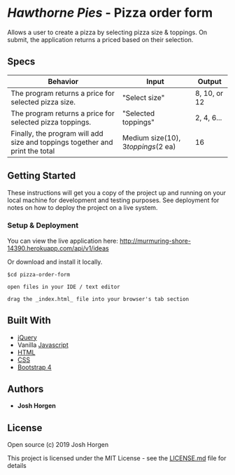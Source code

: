 # _Hawthorne Pies_ - Pizza order form

Allows a user to create a pizza by selecting pizza size & toppings. On submit, the application returns a priced based on their selection.


## Specs

| Behavior | Input | Output |
| -------- | ----- | ------ |
| The program returns a price for selected pizza size. | "Select size"| 8, 10, or 12 |
| The program returns a price for selected pizza toppings. | "Selected toppings"| 2, 4, 6... |
| Finally, the program will add size and toppings together and print the total | Medium size($10), 3 toppings ($2 ea) | 16 |


## Getting Started

These instructions will get you a copy of the project up and running on your local machine for development and testing purposes. See deployment for notes on how to deploy the project on a live system.


### Setup & Deployment

You can view the live application here: http://murmuring-shore-14390.herokuapp.com/api/v1/ideas

Or download and install it locally.

```
$cd pizza-order-form

open files in your IDE / text editor

drag the _index.html_ file into your browser's tab section

``` 

## Built With

* [jQuery](https://jquery.com/)
* Vanilla [Javascript](https://www.javascript.com/)
* [HTML](https://www.w3.org/html/)
* [CSS](https://www.w3.org/Style/CSS/Overview.en.html)
* [Bootstrap 4](https://getbootstrap.com/docs/4.0/getting-started/introduction/)


## Authors

* **Josh Horgen**

## License

Open source (c) 2019 Josh Horgen

This project is licensed under the MIT License - see the [LICENSE.md](LICENSE.md) file for details

